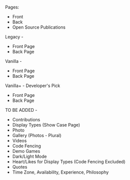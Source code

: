 Pages:
- Front
- Back
- Open Source Publications

Legacy - 
- Front Page
- Back Page

Vanilla - 
- Front Page
- Back Page

Vanilla+ - Developer's Pick
- Front Page
- Back Page

TO BE ADDED - 
- Contributions
- Display Types (Show Case Page)
 - Photo
 - Gallery (Photos - Plural)
 - Videos
 - Code Fencing
 - Demo Games
- Dark/Light Mode
- Heart/Likes for Display Types (Code Fencing Excluded)
- Quotes
- Time Zone, Availability, Experience, Philosophy
